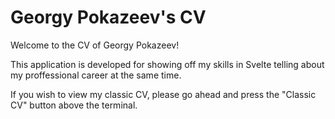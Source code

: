# Georgy Pokazeev's CV
Welcome to the CV of Georgy Pokazeev!

This application is developed for showing off my skills in Svelte  telling about my proffessional career at the same time.

If you wish to view my classic CV, please go ahead and press the "Classic CV" button above the terminal.